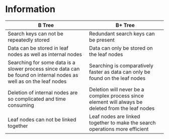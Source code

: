 [//]: # (Notes)

# Information

| B Tree                                                                                                             | B+ Tree                                                                                           |
|--------------------------------------------------------------------------------------------------------------------|---------------------------------------------------------------------------------------------------|
| Search keys can not be repeatedly stored                                                                           | Redundant search keys can be present                                                              | 
| Data can be stored in leaf nodes as well as internal nodes                                                         | Data can only be stored on the leaf nodes                                                         |
| Searching for some data is a slower process since data can be found on internal nodes as well as on the leaf nodes | Searching is comparatively faster as data can only be found on the leaf nodes                     |
| Deletion of internal nodes are so complicated and time consuming                                                   | Deletion will never be a complex process since element will always be deleted from the leaf nodes |
| Leaf nodes can not be linked together                                                                              | Leaf nodes are linked together to make the search operations more efficient                       |